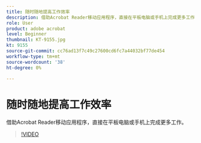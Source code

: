 ```yaml
---
title: 随时随地提高工作效率
description: 借助Acrobat Reader移动应用程序，直接在平板电脑或手机上完成更多工作
role: User
product: adobe acrobat
level: Beginner
thumbnail: KT-9155.jpg
kt: 9155
source-git-commit: cc76ad13f7c49c27600cd6fc7a44032bf77de454
workflow-type: tm+mt
source-wordcount: '38'
ht-degree: 0%

---
```


# 随时随地提高工作效率

借助Acrobat Reader移动应用程序，直接在平板电脑或手机上完成更多工作。

>[!VIDEO](https://video.tv.adobe.com/v/337972?hidetitle=true)
